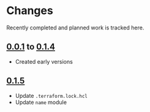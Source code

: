 # Changes
Recently completed and planned work is tracked here.

## [0.0.1](.) to [0.1.4](.)
- Created early versions

## [0.1.5](.)
- Update `.terraform.lock.hcl`
- Update `name` module
